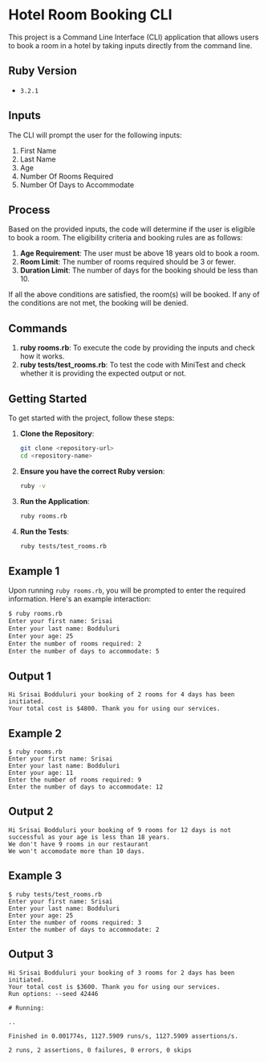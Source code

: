 # Hotel Room Booking CLI

This project is a Command Line Interface (CLI) application that allows users to book a room in a hotel by taking inputs directly from the command line.

## Ruby Version

- `3.2.1`

## Inputs

The CLI will prompt the user for the following inputs:
1. First Name
2. Last Name
3. Age
4. Number Of Rooms Required
5. Number Of Days to Accommodate

## Process

Based on the provided inputs, the code will determine if the user is eligible to book a room. The eligibility criteria and booking rules are as follows:

1. **Age Requirement**: The user must be above 18 years old to book a room.
2. **Room Limit**: The number of rooms required should be 3 or fewer.
3. **Duration Limit**: The number of days for the booking should be less than 10.

If all the above conditions are satisfied, the room(s) will be booked. If any of the conditions are not met, the booking will be denied.

## Commands

1. **ruby rooms.rb**: To execute the code by providing the inputs and check how it works.
2. **ruby tests/test_rooms.rb**: To test the code with MiniTest and check whether it is providing the expected output or not.

## Getting Started

To get started with the project, follow these steps:

1. **Clone the Repository**:
    ```sh
    git clone <repository-url>
    cd <repository-name>
    ```

2. **Ensure you have the correct Ruby version**:
    ```sh
    ruby -v
    ```

3. **Run the Application**:
    ```sh
    ruby rooms.rb
    ```

4. **Run the Tests**:
    ```sh
    ruby tests/test_rooms.rb
    ```

## Example 1

Upon running `ruby rooms.rb`, you will be prompted to enter the required information. Here's an example interaction:

```sh
$ ruby rooms.rb
Enter your first name: Srisai
Enter your last name: Bodduluri
Enter your age: 25
Enter the number of rooms required: 2
Enter the number of days to accommodate: 5
```

## Output 1
```ssh
Hi Srisai Bodduluri your booking of 2 rooms for 4 days has been initiated.
Your total cost is $4800. Thank you for using our services.
```

## Example 2

```ssh
$ ruby rooms.rb
Enter your first name: Srisai
Enter your last name: Bodduluri
Enter your age: 11
Enter the number of rooms required: 9
Enter the number of days to accommodate: 12
```

## Output 2
```ssh
Hi Srisai Bodduluri your booking of 9 rooms for 12 days is not successful as your age is less than 18 years.
We don't have 9 rooms in our restaurant
We won't accomodate more than 10 days.
```

## Example 3

```ssh
$ ruby tests/test_rooms.rb
Enter your first name: Srisai
Enter your last name: Bodduluri
Enter your age: 25
Enter the number of rooms required: 3
Enter the number of days to accommodate: 2
```

## Output 3
```ssh
Hi Srisai Bodduluri your booking of 3 rooms for 2 days has been initiated.
Your total cost is $3600. Thank you for using our services.
Run options: --seed 42446

# Running:

..

Finished in 0.001774s, 1127.5909 runs/s, 1127.5909 assertions/s.

2 runs, 2 assertions, 0 failures, 0 errors, 0 skips
```
